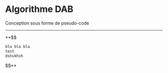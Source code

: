 # Algorithme DAB

Conception sous forme de pseudo-code

---

**$$
```c++
bla bla bla
test
dshvkhsh
```
$$**
